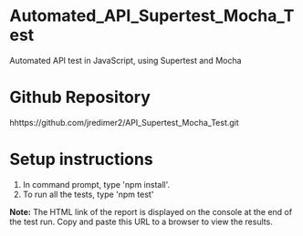 # Automated_API_Supertest_Mocha_Test
Automated API test in JavaScript, using Supertest and Mocha

# Github Repository
hhttps://github.com/jredimer2/API_Supertest_Mocha_Test.git

# Setup instructions
1. In command prompt, type 'npm install'.
2. To run all the tests, type 'npm test'

**Note:** The HTML link of the report is displayed on the console at the end of the test run. Copy and paste this URL to a browser to view the results.

